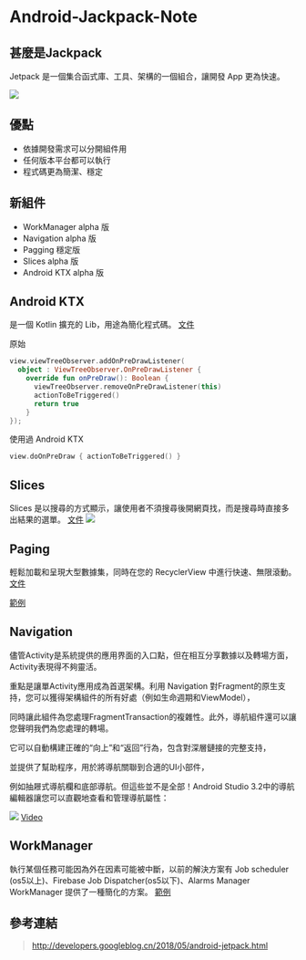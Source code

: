 # Android-Jackpack-Note

## 甚麼是Jackpack
Jetpack 是一個集合函式庫、工具、架構的一個組合，讓開發 App 更為快速。

![](http://bp.googleblog.cn/-dwL58chu7wo/WvD1RrHln3I/AAAAAAAAFUg/cRTc0IZga_wMPTWr3CI53IZ5BwtnZMeYACLcBGAs/s1600/Screen%2BShot%2B2018-05-05%2Bat%2B11.49.30%2BAMimage1.png)

## 優點
 - 依據開發需求可以分開組件用
 - 任何版本平台都可以執行
 - 程式碼更為簡潔、穩定

## 新組件
 - WorkManager alpha 版
 - Navigation alpha 版
 - Pagging 穩定版
 - Slices  alpha 版
 - Android KTX alpha 版

## Android KTX
是一個 Kotlin 擴充的 Lib，用途為簡化程式碼。
[文件](https://developer.android.google.cn/kotlin/ktx#kotlin)

原始
```kotlin
view.viewTreeObserver.addOnPreDrawListener(
  object : ViewTreeObserver.OnPreDrawListener {
    override fun onPreDraw(): Boolean {
      viewTreeObserver.removeOnPreDrawListener(this)
      actionToBeTriggered()
      return true
    }
});
```
使用過 Android KTX
```kotlin
view.doOnPreDraw { actionToBeTriggered() }
```
## Slices
Slices 是以搜尋的方式顯示，讓使用者不須搜尋後開網頁找，而是搜尋時直接多出結果的選單。
[文件](https://developer.android.com/guide/slices/)
![](http://bp.googleblog.cn/-CtLmyY1io2Y/WvD5YMU_H2I/AAAAAAAAFVE/JBEtgrYvviU4rXWhs2niHzCYhbZfH66rQCLcBGAs/s1600/Screen%2BShot%2B2018-05-07%2Bat%2B6.10.13%2BPM.png)

## Paging
輕鬆加載和呈現大型數據集，同時在您的 RecyclerView 中進行快速、無限滾動。
[文件](https://developer.android.com/topic/libraries/architecture/paging/)

[範例](https://blog.csdn.net/zhangphil/article/details/78627332)

## Navigation

儘管Activity是系統提供的應用界面的入口點，但在相互分享數據以及轉場方面，Activity表現得不夠靈活。

重點是讓單Activity應用成為首選架構。利用 Navigation 對Fragment的原生支持，您可以獲得架構組件的所有好處（例如生命週期和ViewModel），

同時讓此組件為您處理FragmentTransaction的複雜性。此外，導航組件還可以讓您聲明我們為您處理的轉場。

它可以自動構建正確的“向上”和“返回”行為，包含對深層鏈接的完整支持，

並提供了幫助程序，用於將導航關聯到合適的UI小部件，

例如抽屜式導航欄和底部導航。但這些並不是全部！Android Studio 3.2中的導航編輯器讓您可以直觀地查看和管理導航屬性：

![](http://bp.googleblog.cn/-GKJGCirclDI/WvD1qlznfAI/AAAAAAAAFUo/zaTtY_hbSegdNssiTKqt0RvmarnRgUZrQCLcBGAs/s1600/pasted%2Bimage%2B0%2B%25282%2529image2.png)
[Video](https://www.youtube.com/watch?v=8GCXtCjtg40)

## WorkManager
執行某個任務可能因為外在因素可能被中斷，以前的解決方案有 Job scheduler (os5以上)、Firebase Job Dispatcher(os5以下)、Alarms Manager
WorkManager 提供了一種簡化的方案。
[範例](https://android.jlelse.eu/exploring-jetpack-the-power-of-chains-in-the-workmanager-apis-30509ca4b2c)

## 參考連結
> http://developers.googleblog.cn/2018/05/android-jetpack.html
